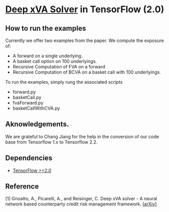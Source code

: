 # [Deep xVA Solver](https://arxiv.org/abs/2005.02633) in TensorFlow (2.0)


## How to run the examples

Currently we offer two examples from the paper. We compute the exposure of:

* A forward on a single underlying.
* A basket call option on 100 underlyings.
* Recursive Computation of FVA on a forward
* Recursive Computation of BCVA on a basket call with 100 underlyings.

To run the examples, simply rung the associated scripts

* forward.py
* basketCall.py
* fvaForward.py
* basketCallWithCVA.py


## Aknowledgements.
We are grateful to Chang Jiang for the help in the conversion of our code base from Tensorflow 1.x to Tensorflow 2.2.


## Dependencies

* [TensorFlow >=2.0](https://www.tensorflow.org/)


## Reference
[1] Gnoatto, A., Picarelli, A., and Reisinger, C. Deep xVA solver - A neural network based counterparty credit risk management framework. [[arXiv]](https://arxiv.org/abs/2005.02633)
